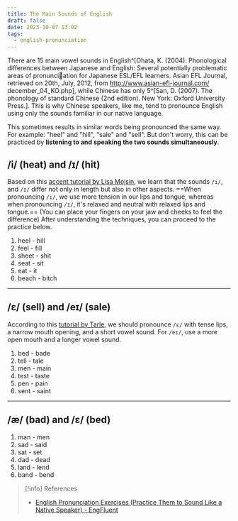 ```yaml
---
title: The Main Sounds of English
draft: false
date: 2023-10-07 13:02
tags:
  - english-pronunciation
---
```


There are 15 main vowel sounds in English^[Ohata, K. (2004). Phonological differences between Japanese and English: Several potentially problematic areas of pronunciation for Japanese ESL/EFL learners. Asian EFL Journal, retrieved on 20th, July, 2012, from http://www.asian-efl-journal.com/ december_04_KO.php], while Chinese has only 5^[San, D. (2007). The phonology of standard Chinese (2nd edition). New York: Oxford University Press.]. This is why Chinese speakers, like me, tend to pronounce English using only the sounds familiar in our native language.

This sometimes results in similar words being pronounced the same way. For example: "heel" and "hill", "sale" and "sell". But don't worry, this can be practiced by **listening to and speaking the two sounds simultaneously**.

## /i/ (heat) and /ɪ/ (hit)
Based on this [accent tutorial by Lisa Mojsin](https://www.youtube.com/watch?v=3dasuQ9u8i0), we learn that the sounds `/i/`, and `/ɪ/` differ not only in length but also in other aspects. ==When pronouncing `/i/`, we use more tension in our lips and tongue, whereas when pronouncing `/ɪ/`, it's relaxed and neutral with relaxed lips and tongue.== (You can place your fingers on your jaw and cheeks to feel the difference) After understanding the techniques, you can proceed to the practice below.
1. heel - hill
2. feel - fill
6. sheet - shit
3. seat - sit
4. eat - it
5. beach - bitch
---
## /ɛ/ (sell) and /eɪ/ (sale)
According to this [tutorial by Tarle](https://www.youtube.com/watch?v=SqN3kGMLwio), we should pronounce `/ɛ/` with tense lips, a narrow mouth opening, and a short vowel sound. For `/eɪ/`, use a more open mouth and a longer vowel sound.
1. bed - bade
2. tell - tale
3. men - main
4. test - taste
5. pen - pain
6. sent - saint
---
## /æ/ (bad) and /ɛ/ (bed)

1. man - men
2. sad - said
3. sat - set
4. dad - dead
5. land - lend
6. band - bend



> [!info] References
> - [English Pronunciation Exercises (Practice Them to Sound Like a Native Speaker) - EngFluent](https://engfluent.com/english-pronunciation-exercises)
